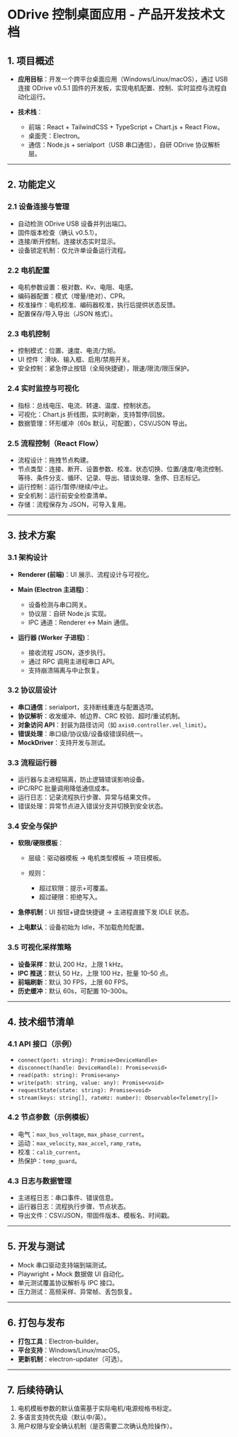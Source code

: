 # ODrive 控制桌面应用 - 产品开发技术文档

## 1. 项目概述

* **应用目标**：开发一个跨平台桌面应用（Windows/Linux/macOS），通过 USB 连接 ODrive v0.5.1 固件的开发板，实现电机配置、控制、实时监控与流程自动化运行。
* **技术栈**：

  * 前端：React + TailwindCSS + TypeScript + Chart.js + React Flow。
  * 桌面壳：Electron。
  * 通信：Node.js + serialport（USB 串口通信），自研 ODrive 协议解析层。

---

## 2. 功能定义

### 2.1 设备连接与管理

* 自动检测 ODrive USB 设备并列出端口。
* 固件版本检查（确认 v0.5.1）。
* 连接/断开控制，连接状态实时显示。
* 设备锁定机制：仅允许单设备运行流程。

### 2.2 电机配置

* 电机参数设置：极对数、Kv、电阻、电感。
* 编码器配置：模式（增量/绝对）、CPR。
* 校准操作：电机校准、编码器校准，执行后提供状态反馈。
* 配置保存/导入导出（JSON 格式）。

### 2.3 电机控制

* 控制模式：位置、速度、电流/力矩。
* UI 控件：滑块、输入框、启用/禁用开关。
* 安全控制：紧急停止按钮（全局快捷键），限速/限流/限压保护。

### 2.4 实时监控与可视化

* 指标：总线电压、电流、转速、温度、控制状态。
* 可视化：Chart.js 折线图，实时刷新，支持暂停/回放。
* 数据管理：环形缓冲（60s 默认，可配置），CSV/JSON 导出。

### 2.5 流程控制（React Flow）

* 流程设计：拖拽节点构建。
* 节点类型：连接、断开、设置参数、校准、状态切换、位置/速度/电流控制、等待、条件分支、循环、记录、导出、错误处理、急停、日志标记。
* 运行控制：运行/暂停/继续/中止。
* 安全机制：运行前安全检查清单。
* 存储：流程保存为 JSON，可导入复用。

---

## 3. 技术方案

### 3.1 架构设计

* **Renderer (前端)**：UI 展示、流程设计与可视化。
* **Main (Electron 主进程)**：

  * 设备检测与串口网关。
  * 协议层：自研 Node.js 实现。
  * IPC 通道：Renderer ↔ Main 通信。
* **运行器 (Worker 子进程)**：

  * 接收流程 JSON，逐步执行。
  * 通过 RPC 调用主进程串口 API。
  * 支持崩溃隔离与中止恢复。

### 3.2 协议层设计

* **串口通信**：serialport，支持断线重连与配置选项。
* **协议解析**：收发缓冲、帧边界、CRC 校验、超时/重试机制。
* **对象访问 API**：封装为路径访问（如 `axis0.controller.vel_limit`）。
* **错误处理**：串口级/协议级/设备级错误码统一。
* **MockDriver**：支持开发与测试。

### 3.3 流程运行器

* 运行器与主进程隔离，防止逻辑错误影响设备。
* IPC/RPC 批量调用降低通信成本。
* 运行日志：记录流程执行步骤、异常与结果文件。
* 错误处理：异常节点进入错误分支并切换到安全状态。

### 3.4 安全与保护

* **软限/硬限模板**：

  * 层级：驱动器模板 → 电机类型模板 → 项目模板。
  * 规则：

    * 超过软限：提示+可覆盖。
    * 超过硬限：拒绝写入。
* **急停机制**：UI 按钮+键盘快捷键 → 主进程直接下发 IDLE 状态。
* **上电默认**：设备初始为 Idle，不加载危险配置。

### 3.5 可视化采样策略

* **设备采样**：默认 200 Hz，上限 1 kHz。
* **IPC 推送**：默认 50 Hz，上限 100 Hz，批量 10–50 点。
* **前端刷新**：默认 30 FPS，上限 60 FPS。
* **历史缓冲**：默认 60s，可配置 10–300s。

---

## 4. 技术细节清单

### 4.1 API 接口（示例）

* `connect(port: string): Promise<DeviceHandle>`
* `disconnect(handle: DeviceHandle): Promise<void>`
* `read(path: string): Promise<any>`
* `write(path: string, value: any): Promise<void>`
* `requestState(state: string): Promise<void>`
* `stream(keys: string[], rateHz: number): Observable<Telemetry[]>`

### 4.2 节点参数（示例模板）

* 电气：`max_bus_voltage`, `max_phase_current`。
* 运动：`max_velocity`, `max_accel`, `ramp_rate`。
* 校准：`calib_current`。
* 热保护：`temp_guard`。

### 4.3 日志与数据管理

* 主进程日志：串口事件、错误信息。
* 运行器日志：流程执行步骤、节点状态。
* 导出文件：CSV/JSON，带固件版本、模板名、时间戳。

---

## 5. 开发与测试

* Mock 串口驱动支持端到端测试。
* Playwright + Mock 数据做 UI 自动化。
* 单元测试覆盖协议解析与 IPC 接口。
* 压力测试：高频采样、异常帧、丢包恢复。

---

## 6. 打包与发布

* **打包工具**：Electron-builder。
* **平台支持**：Windows/Linux/macOS。
* **更新机制**：electron-updater（可选）。

---

## 7. 后续待确认

1. 电机模板参数的默认值需基于实际电机/电源规格书标定。
2. 多语言支持优先级（默认中/英）。
3. 用户权限与安全确认机制（是否需要二次确认危险操作）。
